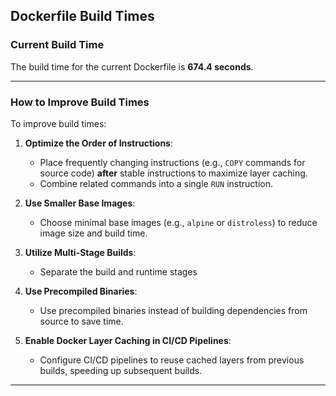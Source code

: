 ## Dockerfile Build Times

### Current Build Time
The build time for the current Dockerfile is **674.4 seconds**.

---

### How to Improve Build Times
To improve build times:

1. **Optimize the Order of Instructions**:
   - Place frequently changing instructions (e.g., `COPY` commands for source code) **after** stable instructions to maximize layer caching.
   - Combine related commands into a single `RUN` instruction.

2. **Use Smaller Base Images**:
   - Choose minimal base images (e.g., `alpine` or `distroless`) to reduce image size and build time.

3. **Utilize Multi-Stage Builds**:
   - Separate the build and runtime stages 

4. **Use Precompiled Binaries**:
   - Use precompiled binaries instead of building dependencies from source to save time.

5. **Enable Docker Layer Caching in CI/CD Pipelines**:
   - Configure CI/CD pipelines to reuse cached layers from previous builds, speeding up subsequent builds.

---